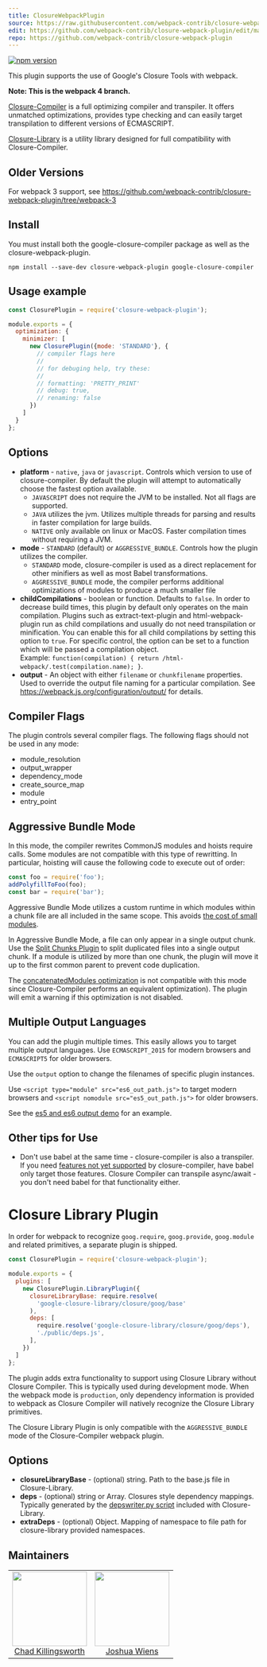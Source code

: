 ```yaml
---
title: ClosureWebpackPlugin
source: https://raw.githubusercontent.com/webpack-contrib/closure-webpack-plugin/master/README.md
edit: https://github.com/webpack-contrib/closure-webpack-plugin/edit/master/README.md
repo: https://github.com/webpack-contrib/closure-webpack-plugin
---
```



[![npm version](https://badge.fury.io/js/closure-webpack-plugin.svg)](https://badge.fury.io/js/closure-webpack-plugin)

This plugin supports the use of Google's Closure Tools with webpack.

**Note: This is the webpack 4 branch.**

[Closure-Compiler](https://developers.google.com/closure/compiler/) is a full optimizing compiler and transpiler.
It offers unmatched optimizations, provides type checking and can easily target transpilation to different versions of ECMASCRIPT.

[Closure-Library](https://developers.google.com/closure/library/) is a utility library designed for full compatibility
with Closure-Compiler. 

## Older Versions

For webpack 3 support, see https://github.com/webpack-contrib/closure-webpack-plugin/tree/webpack-3

## Install

You must install both the google-closure-compiler package as well as the closure-webpack-plugin.

```
npm install --save-dev closure-webpack-plugin google-closure-compiler
```

## Usage example

```js
const ClosurePlugin = require('closure-webpack-plugin');

module.exports = {
  optimization: {
    minimizer: [
      new ClosurePlugin({mode: 'STANDARD'}, {
        // compiler flags here
        //
        // for debuging help, try these:
        //
        // formatting: 'PRETTY_PRINT'
        // debug: true,
        // renaming: false
      })
    ]
  }
};
```

## Options

 * **platform** - `native`, `java` or `javascript`. Controls which version to use of closure-compiler.
     By default the plugin will attempt to automatically choose the fastest option available.
    - `JAVASCRIPT` does not require the JVM to be installed. Not all flags are supported. 
    - `JAVA` utilizes the jvm. Utilizes multiple threads for parsing and results in faster compilation for large builds.
    - `NATIVE` only available on linux or MacOS. Faster compilation times without requiring a JVM.
 * **mode** - `STANDARD` (default) or `AGGRESSIVE_BUNDLE`. Controls how the plugin utilizes the compiler.  
    - `STANDARD` mode, closure-compiler is used as a direct replacement for other minifiers as well as most Babel transformations.  
    - `AGGRESSIVE_BUNDLE` mode, the compiler performs additional optimizations of modules to produce a much smaller file
 * **childCompilations** - boolean or function. Defaults to `false`.
  In order to decrease build times, this plugin by default only operates on the main compilation.
  Plugins such as extract-text-plugin and html-webpack-plugin run as child compilations and
  usually do not need transpilation or minification. You can enable this for all child compilations
  by setting this option to `true`. For specific control, the option can be set to a function which
  will be passed a compilation object.  
  Example: `function(compilation) { return /html-webpack/.test(compilation.name); }`.
 * **output** - An object with either `filename` or `chunkfilename` properties. Used to override the
  output file naming for a particular compilation. See https://webpack.js.org/configuration/output/
  for details.
  
## Compiler Flags

The plugin controls several compiler flags. The following flags should not be used in any mode:

 * module_resolution
 * output_wrapper
 * dependency_mode
 * create_source_map
 * module
 * entry_point

## Aggressive Bundle Mode

In this mode, the compiler rewrites CommonJS modules and hoists require calls. Some modules are not compatible with this type of rewritting. In particular, hoisting will cause the following code to execute out of order:

```js
const foo = require('foo');
addPolyfillToFoo(foo);
const bar = require('bar');
```

Aggressive Bundle Mode utilizes a custom runtime in which modules within a chunk file are all included in the same scope.
This avoids [the cost of small modules](https://nolanlawson.com/2016/08/15/the-cost-of-small-modules/).

In Aggressive Bundle Mode, a file can only appear in a single output chunk. Use the [Split Chunks Plugin](https://webpack.js.org/plugins/split-chunks-plugin/)
to split duplicated files into a single output chunk. If a module is utilized by more than one chunk, the
plugin will move it up to the first common parent to prevent code duplication.

The [concatenatedModules optimization](https://webpack.js.org/configuration/optimization/#optimization-concatenatemodules)
is not compatible with this mode since Closure-Compiler performs an equivalent optimization).
The plugin will emit a warning if this optimization is not disabled.

## Multiple Output Languages

You can add the plugin multiple times. This easily allows you to target multiple output languages.
Use `ECMASCRIPT_2015` for modern browsers and `ECMASCRIPT5` for older browsers.

Use the `output` option to change the filenames of specific plugin instances.

Use `<script type="module" src="es6_out_path.js">` to target modern browsers and
`<script nomodule src="es5_out_path.js">` for older browsers.

See the [es5 and es6 output demo](https://github.com/webpack-contrib/closure-webpack-plugin/tree/master/demo/es5-and-es6)
for an example.

## Other tips for Use
 * Don't use babel at the same time - closure-compiler is also a transpiler.
   If you need [features not yet supported](https://github.com/google/closure-compiler/wiki/ECMAScript6) by closure-compiler, have babel
   only target those features. Closure Compiler can transpile async/await - you don't need babel for that functionality either.

# Closure Library Plugin
In order for webpack to recognize `goog.require`, `goog.provide`, `goog.module` and related primitives,
a separate plugin is shipped.

```js
const ClosurePlugin = require('closure-webpack-plugin');

module.exports = {
  plugins: [
    new ClosurePlugin.LibraryPlugin({
      closureLibraryBase: require.resolve(
        'google-closure-library/closure/goog/base'
      ),
      deps: [
        require.resolve('google-closure-library/closure/goog/deps'),
        './public/deps.js',
      ],
    })
  ]
};
```
The plugin adds extra functionality to support using Closure Library without Closure Compiler.
This is typically used during development mode. When the webpack mode is `production`,
only dependency information is provided to webpack as Closure Compiler will natively recognize
the Closure Library primitives.

The Closure Library Plugin is only compatible with the `AGGRESSIVE_BUNDLE` mode of the Closure-Compiler
webpack plugin.

## Options

 * **closureLibraryBase** - (optional) string. Path to the base.js file in Closure-Library.
 * **deps** - (optional) string or Array. Closures style dependency mappings. Typically generated by the
   [depswriter.py script](https://developers.google.com/closure/library/docs/depswriter) included with Closure-Library.
 * **extraDeps** - (optional) Object. Mapping of namespace to file path for closure-library provided namespaces.
   
   
## Maintainers

<table>
  <tbody>
    <tr>
      <td align="center">
        <a href="https://github.com/ChadKillingsworth">
          <img width="150" alt="" height="150" src="https://avatars.githubusercontent.com/u/1247639?v=3">
          </br>
          Chad Killingsworth
        </a>
      </td>
      <td align="center">
        <a href="https://github.com/d3viant0ne">
          <img width="150" alt="" height="150" src="https://avatars.githubusercontent.com/u/8420490?v=3">
          </br>
          Joshua Wiens
        </a>
      </td>
    </tr>
  <tbody>
</table>
